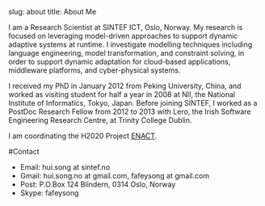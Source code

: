 slug: about
title: About Me

I am a Research Scientist at SINTEF ICT, Oslo, Norway. My research is focused on leveraging model-driven approaches to support dynamic adaptive systems at runtime. I investigate modelling techniques including language engineering, model transformation, and constraint solving, in order to support dynamic adaptation for cloud-based applications, middleware platforms, and cyber-physical systems.

I received my PhD in January 2012 from Peking University, China, and worked as visiting student for half a year in 2008 at NII, the National Institute of Informatics, Tokyo, Japan. Before joining SINTEF, I worked as a PostDoc Research Fellow from 2012 to 2013 with Lero, the Irish Software Engineering Research Centre, at Trinity College Dublin.

I am coordinating the H2020 Project [ENACT](http://enact-project.eu).

#Contact
- Email: hui.song at sintef.no
- Gmail: hui.song.no at gmail.com,  fafeysong at gmail.com
- Post: P.O.Box 124 Blindern, 0314 Oslo, Norway
- Skype: fafeysong



